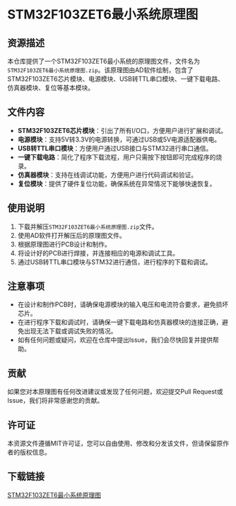 # STM32F103ZET6最小系统原理图

## 资源描述

本仓库提供了一个STM32F103ZET6最小系统的原理图文件，文件名为`STM32F103ZET6最小系统原理图.zip`。该原理图由AD软件绘制，包含了STM32F103ZET6芯片模块、电源模块、USB转TTL串口模块、一键下载电路、仿真器模块、复位等基本模块。

## 文件内容

- **STM32F103ZET6芯片模块**：引出了所有I/O口，方便用户进行扩展和调试。
- **电源模块**：支持5V转3.3V的电源转换，可通过USB或5V电源适配器供电。
- **USB转TTL串口模块**：方便用户通过USB接口与STM32进行串口通信。
- **一键下载电路**：简化了程序下载流程，用户只需按下按钮即可完成程序的烧录。
- **仿真器模块**：支持在线调试功能，方便用户进行代码调试和验证。
- **复位模块**：提供了硬件复位功能，确保系统在异常情况下能够快速恢复。

## 使用说明

1. 下载并解压`STM32F103ZET6最小系统原理图.zip`文件。
2. 使用AD软件打开解压后的原理图文件。
3. 根据原理图进行PCB设计和制作。
4. 将设计好的PCB进行焊接，并连接相应的电源和调试工具。
5. 通过USB转TTL串口模块与STM32进行通信，进行程序的下载和调试。

## 注意事项

- 在设计和制作PCB时，请确保电源模块的输入电压和电流符合要求，避免损坏芯片。
- 在进行程序下载和调试时，请确保一键下载电路和仿真器模块的连接正确，避免出现无法下载或调试失败的情况。
- 如有任何问题或疑问，欢迎在仓库中提出Issue，我们会尽快回复并提供帮助。

## 贡献

如果您对本原理图有任何改进建议或发现了任何问题，欢迎提交Pull Request或Issue，我们将非常感谢您的贡献。

## 许可证

本资源文件遵循MIT许可证，您可以自由使用、修改和分发该文件，但请保留原作者的版权信息。

## 下载链接

[STM32F103ZET6最小系统原理图](https://pan.quark.cn/s/6746c6e0ff75)